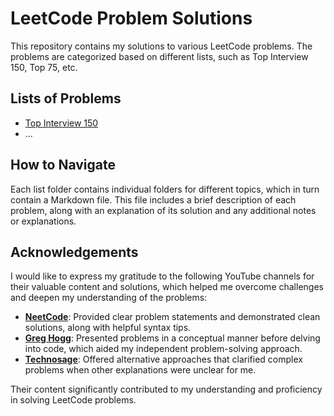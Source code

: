 # LeetCode Problem Solutions
This repository contains my solutions to various LeetCode problems. The problems are categorized based on different lists, such as Top Interview 150, Top 75, etc.

## Lists of Problems
- [Top Interview 150](./TopInterview150)
- ...

## How to Navigate
Each list folder contains individual folders for different topics, which in turn contain a Markdown file. This file includes a brief description of each problem, along with an explanation of its solution and any additional notes or explanations.

## Acknowledgements
I would like to express my gratitude to the following YouTube channels for their valuable content and solutions, which helped me overcome challenges and deepen my understanding of the problems:

- **[NeetCode](https://www.youtube.com/@NeetCode)**: Provided clear problem statements and demonstrated clean solutions, along with helpful syntax tips.
- **[Greg Hogg](https://www.youtube.com/@GregHogg)**: Presented problems in a conceptual manner before delving into code, which aided my independent problem-solving approach.
- **[Technosage](https://www.youtube.com/@TechnosageLearning)**: Offered alternative approaches that clarified complex problems when other explanations were unclear for me.

Their content significantly contributed to my understanding and proficiency in solving LeetCode problems.